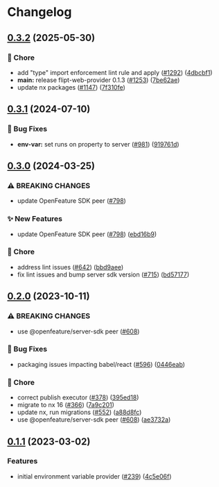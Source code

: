# Changelog

## [0.3.2](https://github.com/open-feature/js-sdk-contrib/compare/env-var-provider-v0.3.1...env-var-provider-v0.3.2) (2025-05-30)


### 🧹 Chore

* add "type" import enforcement lint rule and apply ([#1292](https://github.com/open-feature/js-sdk-contrib/issues/1292)) ([4dbcbf1](https://github.com/open-feature/js-sdk-contrib/commit/4dbcbf18703bdb0addbef2f7b3810677433abbfd))
* **main:** release flipt-web-provider 0.1.3 ([#1253](https://github.com/open-feature/js-sdk-contrib/issues/1253)) ([7be62ae](https://github.com/open-feature/js-sdk-contrib/commit/7be62ae45f4dfbaefecc6205a28060698fdd884d))
* update nx packages ([#1147](https://github.com/open-feature/js-sdk-contrib/issues/1147)) ([7f310fe](https://github.com/open-feature/js-sdk-contrib/commit/7f310fe87101b8aa793e1436e63c7602ccc202e3))

## [0.3.1](https://github.com/open-feature/js-sdk-contrib/compare/env-var-provider-v0.3.0...env-var-provider-v0.3.1) (2024-07-10)


### 🐛 Bug Fixes

* **env-var:** set runs on property to server ([#981](https://github.com/open-feature/js-sdk-contrib/issues/981)) ([919761d](https://github.com/open-feature/js-sdk-contrib/commit/919761d8926fc102c84b11288d4c6d1ff3e3fc05))

## [0.3.0](https://github.com/open-feature/js-sdk-contrib/compare/env-var-provider-v0.2.0...env-var-provider-v0.3.0) (2024-03-25)


### ⚠ BREAKING CHANGES

* update OpenFeature SDK peer ([#798](https://github.com/open-feature/js-sdk-contrib/issues/798))

### ✨ New Features

* update OpenFeature SDK peer ([#798](https://github.com/open-feature/js-sdk-contrib/issues/798)) ([ebd16b9](https://github.com/open-feature/js-sdk-contrib/commit/ebd16b9630bcc6b253a7061a144e8d476cd8b586))


### 🧹 Chore

* address lint issues ([#642](https://github.com/open-feature/js-sdk-contrib/issues/642)) ([bbd9aee](https://github.com/open-feature/js-sdk-contrib/commit/bbd9aee896dc4a0817f379b799a1b8d331ee76c6))
* fix lint issues and bump server sdk version ([#715](https://github.com/open-feature/js-sdk-contrib/issues/715)) ([bd57177](https://github.com/open-feature/js-sdk-contrib/commit/bd571770f3a1a01bd62663dc3473273449f96c5c))

## [0.2.0](https://github.com/open-feature/js-sdk-contrib/compare/env-var-provider-v0.1.1...env-var-provider-v0.2.0) (2023-10-11)


### ⚠ BREAKING CHANGES

* use @openfeature/server-sdk peer ([#608](https://github.com/open-feature/js-sdk-contrib/issues/608))

### 🐛 Bug Fixes

* packaging issues impacting babel/react ([#596](https://github.com/open-feature/js-sdk-contrib/issues/596)) ([0446eab](https://github.com/open-feature/js-sdk-contrib/commit/0446eab5cf9b45ce7de251b4f5feb8df1d499b9d))


### 🧹 Chore

* correct publish executor ([#378](https://github.com/open-feature/js-sdk-contrib/issues/378)) ([395ed18](https://github.com/open-feature/js-sdk-contrib/commit/395ed186de8811ae249f087821fdbdf8899c19f2))
* migrate to nx 16 ([#366](https://github.com/open-feature/js-sdk-contrib/issues/366)) ([7a9c201](https://github.com/open-feature/js-sdk-contrib/commit/7a9c201d16fd7f070a1bcd2e359487ba6e7b78d7))
* update nx, run migrations ([#552](https://github.com/open-feature/js-sdk-contrib/issues/552)) ([a88d8fc](https://github.com/open-feature/js-sdk-contrib/commit/a88d8fc097789fd7f56011e6ebb66070f52c6e56))
* use @openfeature/server-sdk peer ([#608](https://github.com/open-feature/js-sdk-contrib/issues/608)) ([ae3732a](https://github.com/open-feature/js-sdk-contrib/commit/ae3732a9068f684517db28ea1ae27b29a35e6b16))

## [0.1.1](https://github.com/open-feature/js-sdk-contrib/compare/env-var-provider-v0.1.0...env-var-provider-v0.1.1) (2023-03-02)


### Features

* initial environment variable provider ([#239](https://github.com/open-feature/js-sdk-contrib/issues/239)) ([4c5e06f](https://github.com/open-feature/js-sdk-contrib/commit/4c5e06f1b6b13b85096c424e0d52bc182f28bc33))
